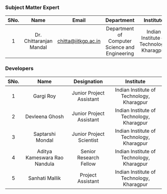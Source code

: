 
### Subject Matter Expert

| SNo. | Name | Email | Department | Institute | 
| :---: | :---: | :---: | :---: | :---: |
| 1 | Dr. Chittaranjan Mandal | chitta@iitkgp.ac.in | Department of Computer Science and Engineering | Indian Institute of Technology, Kharagpur

### Developers
| SNo. | Name | Designation | Institute | 
| :---: | :---: | :---: | :---: | 
| 1 | Gargi Roy | Junior Project Assistant | Indian Institute of Technology, Kharagpur
| 2 | Devleena Ghosh | Junior Project Assistant | Indian Institute of Technology, Kharagpur
| 3 | Saptarshi Mondal | Junior Project Scientist | Indian Institute of Technology, Kharagpur
| 4 | Aditya Kameswara Rao Nandula | Senior Research Fellow | Indian Institute of Technology, Kharagpur
| 5 | Sanhati Mallik | Project Assistant | Indian Institute of Technology, Kharagpur
 